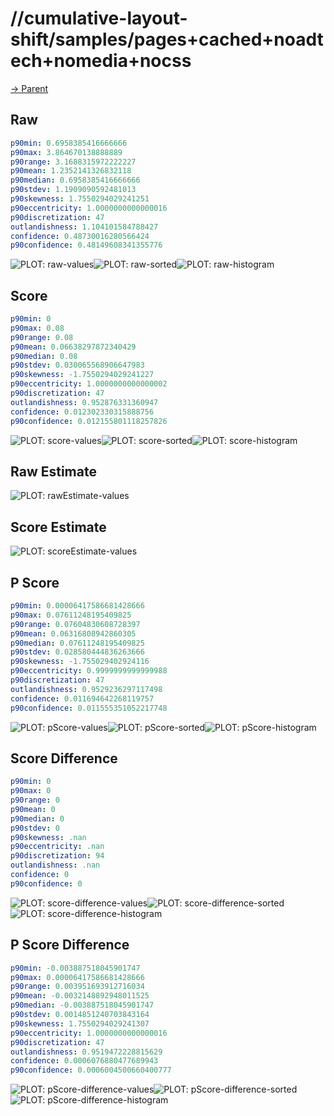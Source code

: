
# //cumulative-layout-shift/samples/pages+cached+noadtech+nomedia+nocss

[→ Parent](../..)


## Raw


```yaml
p90min: 0.6958385416666666
p90max: 3.864670138888889
p90range: 3.1688315972222227
p90mean: 1.2352141326832118
p90median: 0.6958385416666666
p90stdev: 1.1909090592481013
p90skewness: 1.7550294029241251
p90eccentricity: 1.0000000000000016
p90discretization: 47
outlandishness: 1.104101584788427
confidence: 0.48730016280566424
p90confidence: 0.48149608341355776

```

![PLOT: raw-values](./raw/values.svg)![PLOT: raw-sorted](./raw/sorted.svg)![PLOT: raw-histogram](./raw/histogram.svg)
## Score


```yaml
p90min: 0
p90max: 0.08
p90range: 0.08
p90mean: 0.06638297872340429
p90median: 0.08
p90stdev: 0.030065568906647983
p90skewness: -1.7550294029241227
p90eccentricity: 1.0000000000000002
p90discretization: 47
outlandishness: 0.952876331360947
confidence: 0.012302330315888756
p90confidence: 0.012155801118257826

```

![PLOT: score-values](./score/values.svg)![PLOT: score-sorted](./score/sorted.svg)![PLOT: score-histogram](./score/histogram.svg)
## Raw Estimate

![PLOT: rawEstimate-values](./rawEstimate/values.svg)
## Score Estimate

![PLOT: scoreEstimate-values](./scoreEstimate/values.svg)
## P Score


```yaml
p90min: 0.00006417586681428666
p90max: 0.07611248195409825
p90range: 0.07604830608728397
p90mean: 0.06316808942860305
p90median: 0.07611248195409825
p90stdev: 0.028580444836263666
p90skewness: -1.755029402924116
p90eccentricity: 0.9999999999999988
p90discretization: 47
outlandishness: 0.9529236297117498
confidence: 0.011694642268119757
p90confidence: 0.011555351052217748

```

![PLOT: pScore-values](./pScore/values.svg)![PLOT: pScore-sorted](./pScore/sorted.svg)![PLOT: pScore-histogram](./pScore/histogram.svg)
## Score Difference


```yaml
p90min: 0
p90max: 0
p90range: 0
p90mean: 0
p90median: 0
p90stdev: 0
p90skewness: .nan
p90eccentricity: .nan
p90discretization: 94
outlandishness: .nan
confidence: 0
p90confidence: 0

```

![PLOT: score-difference-values](./score-difference/values.svg)![PLOT: score-difference-sorted](./score-difference/sorted.svg)![PLOT: score-difference-histogram](./score-difference/histogram.svg)
## P Score Difference


```yaml
p90min: -0.003887518045901747
p90max: 0.00006417586681428666
p90range: 0.003951693912716034
p90mean: -0.0032148892948011525
p90median: -0.003887518045901747
p90stdev: 0.0014851240703843164
p90skewness: 1.7550294029241307
p90eccentricity: 1.0000000000000016
p90discretization: 47
outlandishness: 0.9519472228815629
confidence: 0.0006076880477689943
p90confidence: 0.0006004500660400777

```

![PLOT: pScore-difference-values](./pScore-difference/values.svg)![PLOT: pScore-difference-sorted](./pScore-difference/sorted.svg)![PLOT: pScore-difference-histogram](./pScore-difference/histogram.svg)
